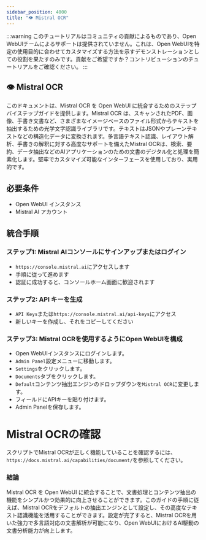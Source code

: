 ```yaml
---
sidebar_position: 4000
title: "👁️ Mistral OCR"
---
```


:::warning
このチュートリアルはコミュニティの貢献によるものであり、Open WebUIチームによるサポートは提供されていません。これは、Open WebUIを特定の使用目的に合わせてカスタマイズする方法を示すデモンストレーションとしての役割を果たすのみです。貢献をご希望ですか？コントリビューションのチュートリアルをご確認ください。
:::

## 👁️ Mistral OCR

このドキュメントは、Mistral OCR を Open WebUI に統合するためのステップバイステップガイドを提供します。Mistral OCR は、スキャンされたPDF、画像、手書き文書など、さまざまなイメージベースのファイル形式からテキストを抽出するための光学文字認識ライブラリです。テキストはJSONやプレーンテキストなどの構造化データに変換されます。多言語テキスト認識、レイアウト解析、手書きの解釈に対する高度なサポートを備えたMistral OCRは、検索、要約、データ抽出などのAIアプリケーションのための文書のデジタル化と処理を簡素化します。堅牢でカスタマイズ可能なインターフェースを使用しており、実用的です。

必要条件
------------

* Open WebUI インスタンス
* Mistral AI アカウント

統合手順
----------------

### ステップ1: Mistral AIコンソールにサインアップまたはログイン

* `https://console.mistral.ai`にアクセスします
* 手順に従って進めます
* 認証に成功すると、コンソールホーム画面に歓迎されます

### ステップ2: API キーを生成

* `API Keys`または`https://console.mistral.ai/api-keys`にアクセス
* 新しいキーを作成し、それをコピーしてください

### ステップ3: Mistral OCRを使用するようにOpen WebUIを構成

* Open WebUIインスタンスにログインします。
* `Admin Panel`設定メニューに移動します。
* `Settings`をクリックします。
* `Documents`タブをクリックします。
* `Default`コンテンツ抽出エンジンのドロップダウンを`Mistral OCR`に変更します。
* フィールドにAPIキーを貼り付けます。
* Admin Panelを保存します。

Mistral OCRの確認
=====================================

スクリプトでMistral OCRが正しく機能していることを確認するには、`https://docs.mistral.ai/capabilities/document/`を参照してください。


### 結論

Mistral OCR を Open WebUI に統合することで、文書処理とコンテンツ抽出の機能をシンプルかつ効果的に向上させることができます。このガイドの手順に従えば、Mistral OCRをデフォルトの抽出エンジンとして設定し、その高度なテキスト認識機能を活用することができます。設定が完了すると、Mistral OCRを用いた強力で多言語対応の文書解析が可能になり、Open WebUIにおけるAI駆動の文書分析能力が向上します。
